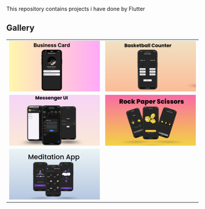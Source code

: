  This repository contains  projects i have done  by Flutter

## Gallery

<table>
    <tr>
        <td>
            <a href="https://github.com/nourhan312/Beginner-Flutter-Projects/tree/business_card">
                <img src="https://github.com/nourhan312/Beginner-Flutter-Projects/blob/main/assets/Business%20Card.png" alt="Image 1" width="1000" />
            </a>
        </td>
        <td>
            <a href="https://github.com/nourhan312/Beginner-Flutter-Projects/tree/basketball_counter">
                <img src="https://github.com/nourhan312/Beginner-Flutter-Projects/blob/main/assets/Basketball%20Counter.png" alt="Image 1" width="1000" />
            </a>
        </td>
    </tr>
  <tr>
        <td>
            <a href="https://github.com/nourhan312/Beginner-Flutter-Projects/tree/messanger-ui">
                <img src="https://github.com/nourhan312/Beginner-Flutter-Projects/blob/main/assets/messenger%20ui.png" alt="Image 1" width="1000" />
            </a>
        </td>
               <td>
            <a href="https://github.com/nourhan312/Beginner-Flutter-Projects/tree/rock_paper_scissors">
                <img src="https://github.com/nourhan312/Beginner-Flutter-Projects/blob/main/assets/Rock%20Paper%20Scissors.png" alt="Image 1" width="1000" />
            </a>
        </td>
  </tr>
    
 <tr>
        <td>
            <a href="https://github.com/nourhan312/Beginner-Flutter-Projects/tree/simple_mediation_app">
                <img src="https://github.com/nourhan312/Beginner-Flutter-Projects/blob/main/assets/meditation%20app.png" alt="Image 1" width="1000" />
            </a>
      
  </tr>
    
  
  
 
</table>
